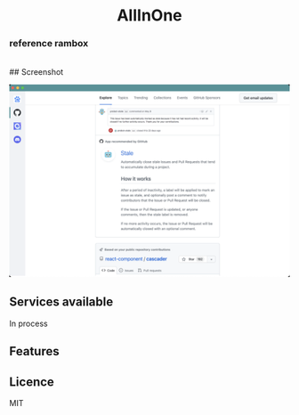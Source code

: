 <h1 align="center">
  AllInOne
  <br>
</h1>

### reference rambox

<br>
## Screenshot

![AllInOne](https://raw.githubusercontent.com/luke358/allInBox/main/screenshots/AllInOne.png?token=GHSAT0AAAAAACCVAW2N4JCJZTACUY5GH66MZDDKLQQ)

## Services available
<string>In process</string>
<br>
## Features

Licence
-------------------
MIT